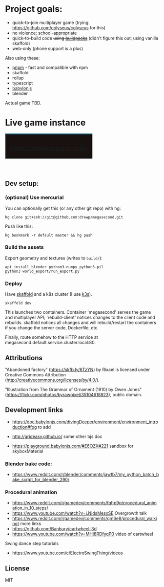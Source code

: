 # Project goals:

- quick-to-join multiplayer game (trying https://github.com/colyseus/colyseus
  for this)
- no violence; school-appropriate
- quick-to-build code ~~using [buildpacks](https://buildpacks.io/)~~ (didn't
  figure this out; using vanilla skaffold)
- web-only (phone support is a plus)

Also using these:

- [pnpm](https://pnpm.js.org/en) - fast and compatible with npm
- skaffold
- rollup
- typescript
- [babylonjs](https://www.babylonjs.com/)
- blender

Actual game TBD.

# Live game instance

<span style="display: inline-block; border: 3px outset #051d26; background: #191010; padding: 12px 12px 0 12px; margin-bottom: 40px; font-weight: bold; font-size: 20px">

https://megasecond.club/

</span>

## Dev setup:

### (optional) Use mercurial

You can optionally get this (or any other git repo) with hg:

```
hg clone git+ssh://git@github.com:drewp/megasecond.git
```

Push like this:

```
hg bookmark -r default master && hg push
```

### Build the assets

Export geometry and textures (writes to `build/`):

```
apt install blender python3-numpy python3-pil
python3 world_export/run_export.py
```

### Deploy

Have [skaffold](https://skaffold.dev/) and a k8s cluster (I use
[k3s](https://k3s.io/)).

```
skaffold dev
```

This launches two containers. Container 'megasecond' serves the game and
multiplayer API; 'rebuild-client' notices changes to the client code and
rebuilds. skaffold notices all changes and will rebuild/restart the containers
if you change the server code, Dockerfile, etc.

Finally, route somehow to the HTTP service at
megasecond.default.service.cluster.local:80.

## Attributions

"Abandoned factory" (https://skfb.ly/6TzYN) by Rixael is licensed under Creative
Commons Attribution (http://creativecommons.org/licenses/by/4.0/).

"Illustration from The Grammar of Ornament (1910) by Owen Jones" (https://flickr.com/photos/byrawpixel/35104618923), public domain.

## Development links

- https://doc.babylonjs.com/divingDeeper/environment/environment_introduction#fog to add

- http://grideasy.github.io/ some other bjs doc

- https://playground.babylonjs.com/#E6OZX#221 sandbox for skyboxMaterial

### Blender bake code:

- https://www.reddit.com/r/blender/comments/jawtb7/my_python_batch_bake_script_for_blender_290/

### Procedural animation

- https://www.reddit.com/r/gamedev/comments/fqhp9q/procedural_animation_in_10_steps/
- https://www.youtube.com/watch?v=LNidsMesxSE Overgrowth talk
- https://www.reddit.com/r/gamedev/comments/gm6e8/procedural_walking/ more links
- https://github.com/Banbury/cartwheel-3d
- https://www.youtube.com/watch?v=MHj8RDfyqP0 video of cartwheel

Swing dance step tutorials

- https://www.youtube.com/c/ElectroSwingThing/videos

## License

MIT

